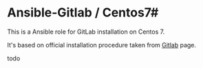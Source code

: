 # Ansible-Gitlab / Centos7#

This is a Ansible role for GitLab installation on Centos 7.

It's based on official installation procedure taken from
[Gitlab](https://about.gitlab.com/downloads) page.

todo
